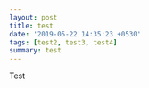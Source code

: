 ```yaml
---
layout: post
title: test
date: '2019-05-22 14:35:23 +0530'
tags: [test2, test3, test4]
summary: test
---
```

Test